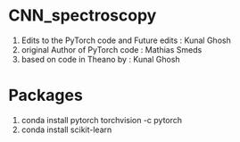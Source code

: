 # CNN_spectroscopy
1. Edits to the PyTorch code and Future edits : Kunal Ghosh
2. original Author of PyTorch code : Mathias Smeds 
3. based on code in Theano by : Kunal Ghosh

# Packages
1. conda install pytorch torchvision -c pytorch
2. conda install scikit-learn
